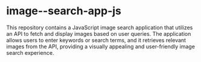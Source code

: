 # image--search-app-js
This repository contains a JavaScript image search application that utilizes an API to fetch and display images based on user queries. The application allows users to enter keywords or search terms, and it retrieves relevant images from the API, providing a visually appealing and user-friendly image search experience.
